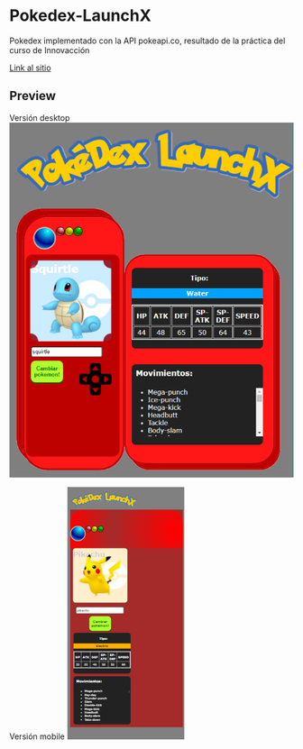 # Pokedex-LaunchX
Pokedex implementado con la API  pokeapi.co, resultado de la práctica del curso de Innovacción

[Link al sitio](https://jonathanjrodriguez.github.io/pokedex-js/)

## Preview

Versión desktop
![Page preview](/assets/img/preview.png)

Versión mobile
![Page preview](/assets/img/previewmob.png)